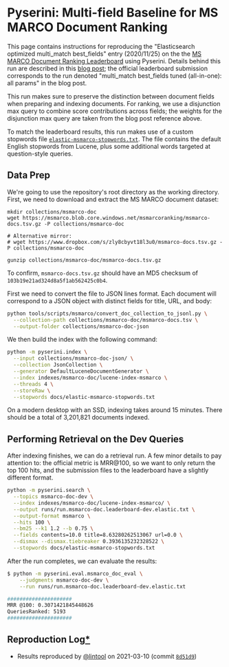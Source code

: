 # Pyserini: Multi-field Baseline for MS MARCO Document Ranking

<!-- NOTE, don't rename this page, because the URL is embedded in the WSDM demo -->

This page contains instructions for reproducing the "Elasticsearch optimized
multi_match best_fields" entry (2020/11/25) on the the [MS MARCO Document Ranking Leaderboard](https://microsoft.github.io/MSMARCO-Document-Ranking-Submissions/leaderboard/) using Pyserini.
Details behind this run are described in this [blog post](https://www.elastic.co/blog/improving-search-relevance-with-data-driven-query-optimization);
the official leaderboard submission corresponds to the run denoted "multi_match best_fields tuned (all-in-one): all
params" in the blog post.

This run makes sure to preserve the distinction between document fields when
preparing and indexing documents. For ranking, we use a disjunction max query to
combine score contributions across fields; the weights for the disjunction max
query are taken from the blog post reference above.

To match the leaderboard results, this run makes use of a custom stopwords file
[`elastic-msmarco-stopwords.txt`](elastic-msmarco-stopwords.txt). The file contains the default English stopwords
from Lucene, plus some additional words targeted at question-style queries.

## Data Prep

We're going to use the repository's root directory as the working directory.
First, we need to download and extract the MS MARCO document dataset:

```
mkdir collections/msmarco-doc
wget https://msmarco.blob.core.windows.net/msmarcoranking/msmarco-docs.tsv.gz -P collections/msmarco-doc

# Alternative mirror:
# wget https://www.dropbox.com/s/zly8cbyvt18l3u0/msmarco-docs.tsv.gz -P collections/msmarco-doc

gunzip collections/msmarco-doc/msmarco-docs.tsv.gz
```

To confirm, `msmarco-docs.tsv.gz` should have an MD5 checksum of `103b19e21ad324d8a5f1ab562425c0b4`.

First we need to convert the file to JSON lines format. Each document will
correspond to a JSON object with distinct fields for title, URL, and body:

```bash
python tools/scripts/msmarco/convert_doc_collection_to_jsonl.py \
  --collection-path collections/msmarco-doc/msmarco-docs.tsv \
  --output-folder collections/msmarco-doc-json
```

We then build the index with the following command:

```bash
python -m pyserini.index \
  --input collections/msmarco-doc-json/ \
  --collection JsonCollection \
  --generator DefaultLuceneDocumentGenerator \
  --index indexes/msmarco-doc/lucene-index-msmarco \
  --threads 4 \
  --storeRaw \
  --stopwords docs/elastic-msmarco-stopwords.txt
```

On a modern desktop with an SSD, indexing takes around 15 minutes.
There should be a total of 3,201,821 documents indexed.

## Performing Retrieval on the Dev Queries

After indexing finishes, we can do a retrieval run. A few minor details to pay
attention to: the official metric is MRR@100, so we want to only return the top
100 hits, and the submission files to the leaderboard have a slightly different
format.

```bash
python -m pyserini.search \
  --topics msmarco-doc-dev \
  --index indexes/msmarco-doc/lucene-index-msmarco/ \
  --output runs/run.msmarco-doc.leaderboard-dev.elastic.txt \
  --output-format msmarco \
  --hits 100 \
  --bm25 --k1 1.2 --b 0.75 \
  --fields contents=10.0 title=8.63280262513067 url=0.0 \
  --dismax --dismax.tiebreaker 0.3936135232328522 \
  --stopwords docs/elastic-msmarco-stopwords.txt
```

After the run completes, we can evaluate the results:

```bash
$ python -m pyserini.eval.msmarco_doc_eval \
    --judgments msmarco-doc-dev \
    --run runs/run.msmarco-doc.leaderboard-dev.elastic.txt

#####################
MRR @100: 0.3071421845448626
QueriesRanked: 5193
#####################
```

## Reproduction Log[*](reproducibility.md)

+ Results reproduced by [@lintool](https://github.com/lintool) on 2021-03-10 (commit [`8d51d9`](https://github.com/castorini/pyserini/commit/8d51d9c2ebc0d39e37e3ccda63085de50d536fcb))
